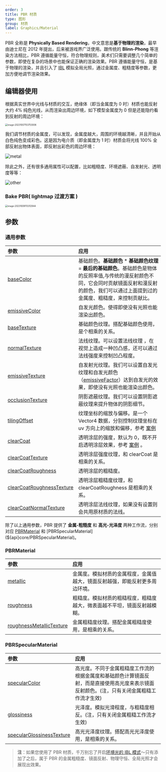 ```yaml
---
order: 3
title: PBR 材质
type: 图形
group: 材质
label: Graphics/Material
---
```


PBR 全称是 **Physically Based Rendering**，中文意思是**基于物理的渲染**，最早由迪士尼在 2012 年提出，后来被游戏界广泛使用。跟传统的 **Blinn-Phong** 等渲染方法相比，PBR 遵循能量守恒，符合物理规则，美术们只需要调整几个简单的参数，即使在复杂的场景中也能保证正确的渲染效果。PBR 遵循能量守恒，是基于物理的渲染，并且引入了 [IBL](${docs}graphics-light) 模拟全局光照，通过金属度、粗糙度等参数，更加方便地调节渲染效果。


<playground src="pbr-helmet.ts"></playground>

## 编辑器使用

根据真实世界中光线与材质的交互，绝缘体（即当金属度为 0 时）材质也能反射大约 4% 纯色光线，从而渲染出周边环境，如下模型金属度为 0 但是还能隐约看到反射的周边环境：

<img src="https://gw.alipayobjects.com/zos/OasisHub/1017d75b-03a3-4c06-8971-524544373429/image-20231007153753006.png" alt="image-20231007153753006" style="zoom:50%;" />

我们调节材质的金属度，可以发现，金属度越大，周围的环境越清晰，并且开始从白色纯色变成彩色。这是因为电介质（即金属度为 1 时）材质会将光线 100% 全部反射出物体表面，即反射出彩色的周边环境：

<img src="https://gw.alipayobjects.com/zos/OasisHub/711f8b97-247c-465e-8cf2-4896b0c78534/metal.gif" alt="metal" style="zoom:100%;" />

除此之外，还有很多通用属性可以配置，比如粗糙度、环境遮蔽、自发射光、透明度等等：

<img src="https://gw.alipayobjects.com/zos/OasisHub/4806589e-386f-404a-82e5-d273e98b707d/other.gif" alt="other" style="zoom:100%;" />

### Bake PBR( lightmap 过渡方案 )

<img src="https://gw.alipayobjects.com/zos/OasisHub/c539743b-d96a-4081-b959-7ddd5a0db217/image-20231009113312944.png" alt="image-20231009113312944" style="zoom:50%;" />

## 参数

### 通用参数
| 参数 | 应用 |
| :-- | :-- |
| [baseColor](${api}core/PBRBaseMaterial#baseColor) | 基础颜色。**基础颜色** \* **基础颜色纹理** = **最后的基础颜色**。基础颜色是物体的反照率值,与传统的漫反射颜色不同，它会同时贡献镜面反射和漫反射的颜色，我们可以通过上面提到过的金属度、粗糙度，来控制贡献比。 |
| [emissiveColor](${api}core/PBRBaseMaterial#emissiveColor) | 自发光颜色。使得即使没有光照也能渲染出颜色。 |
| [baseTexture](${api}core/PBRBaseMaterial#baseTexture) | 基础颜色纹理。搭配基础颜色使用，是个相乘的关系。 |
| [normalTexture](${api}core/PBRBaseMaterial#normalTexture) | 法线纹理。可以设置法线纹理 ，在视觉上造成一种凹凸感，还可以通过法线强度来控制凹凸程度。 |
| [emissiveTexture](${api}core/PBRBaseMaterial#emissiveTexture) | 自发射光纹理。我们可以设置自发光纹理和自发光颜色（[emissiveFactor](${api}core/PBRBaseMaterial#emissiveTexture)）达到自发光的效果，即使没有光照也能渲染出颜色。 |
| [occlusionTexture](${api}core/PBRBaseMaterial#occlusionTexture) | 阴影遮蔽纹理。我们可以设置阴影遮蔽纹理来提升物体的阴影细节。 |
| [tilingOffset](${api}core/PBRBaseMaterial#tilingOffset) | 纹理坐标的缩放与偏移。是一个 Vector4 数据，分别控制纹理坐标在 uv 方向上的缩放和偏移，参考 [案例](${examples}tiling-offset) |
| [clearCoat](${api}core/PBRBaseMaterial#clearCoat) | 透明涂层的强度，默认为 0，既不开启透明涂层效果，参考 [案例](${examples}pbr-clearcoat) 。 |
| [clearCoatTexture](${api}core/PBRBaseMaterial#clearCoatTexture) | 透明涂层强度纹理，和 clearCoat 是相乘的关系。 |
| [clearCoatRoughness](${api}core/PBRBaseMaterial#clearCoatRoughness) | 透明涂层的粗糙度。 |
| [clearCoatRoughnessTexture](${api}core/PBRBaseMaterial#clearCoatRoughnessTexture) | 透明涂层粗糙度纹理，和 clearCoatRoughness 是相乘的关系。 |
| [clearCoatNormalTexture](${api}core/PBRBaseMaterial#clearCoatNormalTexture) | 透明涂层法线纹理，如果没有设置则会共用原材质的法线。 |

除了以上通用参数，PBR 提供了 **金属-粗糙度** 和 **高光-光泽度** 两种工作流，分别对应 [PBRMaterial](${api}core/PBRMaterial) 和 [PBRSpecularMaterial](${api}core/PBRSpecularMaterial)。

### PBRMaterial

| 参数 | 应用 |
| :-- | :-- |
| [metallic](${api}core/PBRMaterial#metallic) | 金属度。模拟材质的金属程度，金属值越大，镜面反射越强，即能反射更多周边环境。 |
| [roughness](${api}core/PBRMaterial#roughness) | 粗糙度。模拟材质的粗糙程度，粗糙度越大，微表面越不平坦，镜面反射越模糊。 |
| [roughnessMetallicTexture](${api}core/PBRMaterial#roughnessMetallicTexture) | 金属粗糙度纹理。搭配金属粗糙度使用，是相乘的关系。 |

<playground src="pbr-base.ts"></playground>

### PBRSpecularMaterial

| 参数 | 应用 |
| :-- | :-- |
| [specularColor](${api}core/PBRSpecularMaterial#specularColor) | 高光度。不同于金属粗糙度工作流的根据金属度和基础颜色计算镜面反射，而是直接使用高光度来表示镜面反射颜色。(注，只有关闭金属粗糙工作流才生效) |
| [glossiness](${api}core/PBRSpecularMaterial#glossiness) | 光泽度。模拟光滑程度，与粗糙度相反。(注，只有关闭金属粗糙工作流才生效) |
| [specularGlossinessTexture](${api}core/PBRSpecularMaterial#specularGlossinessTexture) | 高光光泽度纹理。搭配高光光泽度使用，是相乘的关系。 |

> **注**：如果您使用了 PBR 材质，千万别忘了开启[环境光的 IBL 模式](${docs}graphics-light)～只有添加了之后，属于 PBR 的金属粗糙度、镜面反射、物理守恒、全局光照才会展现出效果。

